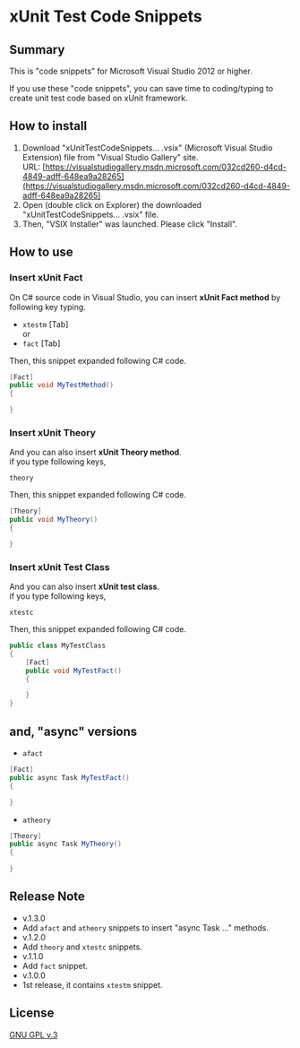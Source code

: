 # xUnit Test Code Snippets

## Summary

This is "code snippets" for Microsoft Visual Studio 2012 or higher.

If you use these "code snippets", you can save time to coding/typing to create unit test code based on xUnit framework.

## How to install

1. Download "xUnitTestCodeSnippets... .vsix" (Microsoft Visual Studio Extension) file from "Visual Studio Gallery" site.  
URL: [https://visualstudiogallery.msdn.microsoft.com/032cd260-d4cd-4849-adff-648ea9a28265](https://visualstudiogallery.msdn.microsoft.com/032cd260-d4cd-4849-adff-648ea9a28265)
2. Open (double click on Explorer) the downloaded "xUnitTestCodeSnippets... .vsix" file.
3. Then, "VSIX Installer" was launched. Please click "Install".

## How to use

### Insert xUnit Fact

On C# source code in Visual Studio, you can insert **xUnit Fact method** by following key typing.

- `xtestm` [Tab]  
or
- `fact` [Tab]

Then, this snippet expanded following C# code.

```csharp
[Fact]
public void MyTestMethod()
{

}
```

### Insert xUnit Theory

And you can also insert **xUnit Theory method**.  
if you type following keys,

`theory`

Then, this snippet expanded following C# code.

```csharp
[Theory]
public void MyTheory()
{

}
```

### Insert xUnit Test Class

And you can also insert **xUnit test class**.  
if you type following keys,

`xtestc`

Then, this snippet expanded following C# code.

```csharp
public class MyTestClass
{
    [Fact]
    public void MyTestFact()
    {

    }
}
```

## and, "async" versions

- `afact`

```csharp
[Fact]
public async Task MyTestFact()
{

}
```

- `atheory`

```csharp
[Theory]
public async Task MyTheory()
{

}
```

## Release Note
- v.1.3.0
 - Add `afact` and `atheory` snippets to insert "async Task ..." methods.
- v.1.2.0
 - Add `theory` and `xtestc` snippets.
- v.1.1.0
 - Add `fact` snippet.
- v.1.0.0
 - 1st release, it contains `xtestm` snippet.


## License

[GNU GPL v.3](LICENSE.txt)
